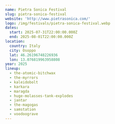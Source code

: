 ```yaml
---
name: Pietra Sonica Festival
slug: pietra-sonica-festival
website: 'http://www.pietrasonica.com/'
logo: /img/festivals/pietra-sonica-festival.webp
dates:
  start: 2025-07-31T22:00:00.000Z
  end: 2025-08-01T22:00:00.000Z
location:
  country: Italy
  city: Osoppo
  lat: 46.26196748226936
  lon: 13.076819963958808
year: 2025
lineup:
  - the-atomic-bitchwax
  - the-myrrors
  - kaleidobolt
  - karkara
  - maragda
  - huge-molasses-tank-explodes
  - jantar
  - the-magogas
  - samstation
  - voodoograve
---
```



